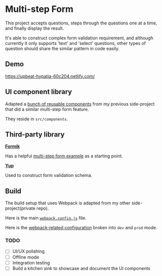 # Multi-step Form

This project accepts questions, steps through the questions one at a time, and finally display the result.

It's able to construct complex form validation requirement, and although currently it only supports 'text' and 'select' questions, other types of question should share the similar pattern in code easily.

## Demo

https://upbeat-hypatia-60c204.netlify.com/

## UI component library

Adapted a [bunch of reusable components](https://github.com/kilgarenone/towernest/tree/master/src/components) from my previous side-project that did a similar multi-step form feature.

They reside in `src/components`.

## Third-party library

**[Formik](https://github.com/jaredpalmer/formik)**

Has a helpful [multi-step form example](https://github.com/jaredpalmer/formik/blob/master/examples/MultistepWizard.js) as a starting point.

**[Yup](https://github.com/jquense/yup)**

Used to construct form validation schema.

## Build

The build setup that uses Webpack is adapted from my other side-project(private repo).

Here is the main [`webpack.config.js`](https://github.com/kilgarenone/kd-assignment/blob/master/webpack.config.js) file.

Here is the [webpack-related configuration](https://github.com/kilgarenone/kd-assignment/tree/master/config/webpack) broken into `dev` and `prod` mode.

### TODO

- [ ] UI/UX polishing
- [ ] Offline mode
- [ ] Integration testing
- [ ] Build a kitchen sink to showcase and document the UI components
